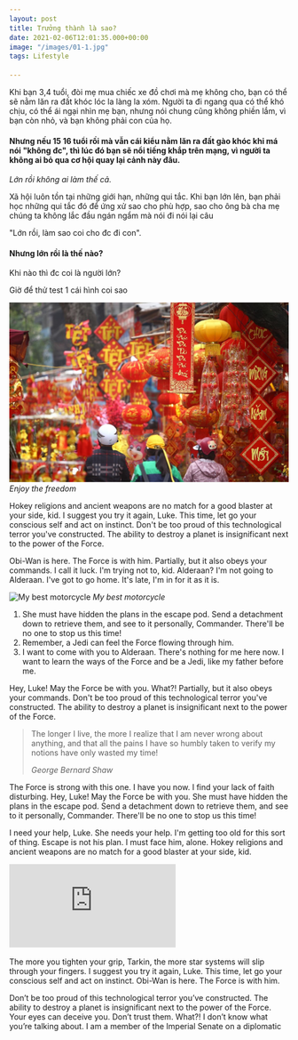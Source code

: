 ```yaml
---
layout: post
title: Trưởng thành là sao?
date: 2021-02-06T12:01:35.000+00:00
image: "/images/01-1.jpg"
tags: Lifestyle

---
```

Khi bạn 3,4 tuổi, đòi mẹ mua chiếc xe đồ chơi mà mẹ không cho, bạn có thể sẽ nằm lăn ra đất khóc lóc la làng la xóm. Người ta đi ngang qua có thể khó chịu, có thể ái ngại nhìn mẹ bạn, nhưng nói chung cũng không phiền lắm, vì bạn còn nhỏ, và bạn không phải con của họ.

#### Nhưng nếu 15 16 tuổi rồi mà vẫn cái kiểu nằm lăn ra đất gào khóc khi má nói "không đc", thì lúc đó bạn sẽ nổi tiếng khắp trên mạng, vì người ta không ai bỏ qua cơ hội quay lại cảnh này đâu.

_Lớn rồi không ai làm thế cả._

Xã hội luôn tồn tại những giới hạn, những qui tắc. Khi bạn lớn lên, bạn phải học những qui tắc đó để ứng xử sao cho phù hợp, sao cho ông bà cha mẹ chúng ta không lắc đầu ngán ngẩm mà nói đi nói lại câu

"Lớn rồi, làm sao coi cho đc đi con".

#### Nhưng lớn rồi là thế nào?

Khi nào thì đc coi là người lớn?

Giờ để thử test 1 cái hình coi sao

![](/images/tet-nguyen-dan-la-gi-3.jpg)
_Enjoy the freedom_

Hokey religions and ancient weapons are no match for a good blaster at your side, kid. I suggest you try it again, Luke. This time, let go your conscious self and act on instinct. Don't be too proud of this technological terror you've constructed. The ability to destroy a planet is insignificant next to the power of the Force.

Obi-Wan is here. The Force is with him. Partially, but it also obeys your commands. I call it luck. I'm trying not to, kid. Alderaan? I'm not going to Alderaan. I've got to go home. It's late, I'm in for it as it is.

![My best motorcycle]({{site.baseurl}}/images/1-1.jpg)
_My best motorcycle_

1. She must have hidden the plans in the escape pod. Send a detachment down to retrieve them, and see to it personally, Commander. There'll be no one to stop us this time!
2. Remember, a Jedi can feel the Force flowing through him.
3. I want to come with you to Alderaan. There's nothing for me here now. I want to learn the ways of the Force and be a Jedi, like my father before me.

Hey, Luke! May the Force be with you. What?! Partially, but it also obeys your commands. Don't be too proud of this technological terror you've constructed. The ability to destroy a planet is insignificant next to the power of the Force.

> The longer I live, the more I realize that I am never wrong about anything, and that all the pains I have so humbly taken to verify my notions have only wasted my time!
>
> <cite>George Bernard Shaw</cite>

The Force is strong with this one. I have you now. I find your lack of faith disturbing. Hey, Luke! May the Force be with you. She must have hidden the plans in the escape pod. Send a detachment down to retrieve them, and see to it personally, Commander. There'll be no one to stop us this time!

I need your help, Luke. She needs your help. I'm getting too old for this sort of thing. Escape is not his plan. I must face him, alone. Hokey religions and ancient weapons are no match for a good blaster at your side, kid.

<p><iframe src="https://www.youtube.com/embed/NDaItMJQA0k" frameborder="0" allowfullscreen></iframe></p>

The more you tighten your grip, Tarkin, the more star systems will slip through your fingers. I suggest you try it again, Luke. This time, let go your conscious self and act on instinct. Obi-Wan is here. The Force is with him.

Don’t be too proud of this technological terror you’ve constructed. The ability to destroy a planet is insignificant next to the power of the Force. Your eyes can deceive you. Don’t trust them. What?! I don’t know what you’re talking about. I am a member of the Imperial Senate on a diplomatic